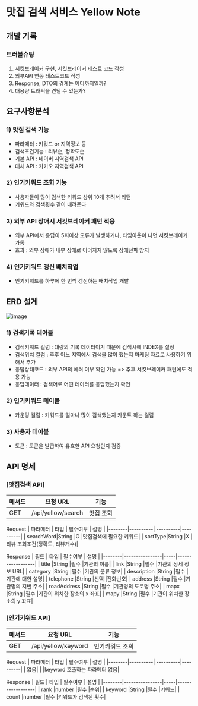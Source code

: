 # 맛집 검색 서비스 Yellow Note

## 개발 기록
### 트러블슈팅
1) 서킷브레이커 구현, 서킷브레이커 테스트 코드 작성
2) 외부API 연동 테스트코드 작성
3) Response, DTO의 경계는 어디까지일까?
4) 대용량 트래픽을 견딜 수 있는가?

## 요구사항분석
### 1) 맛집 검색 기능
- 파라메터 : 키워드 or 지역정보 등
- 검색조건기능 : 리뷰순, 정확도순
- 기본 API : 네이버 지역검색 API
- 대체 API : 카카오 지역검색 API

### 2) 인기키워드 조회 기능
- 사용자들이 많이 검색한 키워드 상위 10개 추려서 리턴
- 키워드와 검색횟수 같이 내려준다

### 3) 외부 API 장애시 서킷브레이커 패턴 적용
- 외부 API에서 응답이 5회이상 오류가 발생하거나, 타임아웃이 나면 서킷브레이커 가동
- 효과 : 외부 장애가 내부 장애로 이어지지 않도록 장애전파 방지

### 4) 인기키워드 갱신 배치작업
- 인기키워드를 하루에 한 번씩 갱신하는 배치작업 개발




## ERD 설계
![image](https://github.com/wwwkang8/yellow_note/assets/26863285/38e2f063-8876-4e00-8d5c-d3b4f56377e5)

### 1) 검색기록 테이블
- 검색키워드 컬럼 : 대량의 기록 데이터이기 때문에 검색시에 INDEX를 설정
- 검색위치 컬럼 : 추후 어느 지역에서 검색을 많이 했는지 마케팅 자료로 사용하기 위해서 추가
- 응답상태코드 : 외부 API의 에러 여부 확인 가능 => 추후 서킷브레이커 패턴에도 적용 가능
- 응답데이터 : 검색어로 어떤 데이터를 응답했는지 확인

### 2) 인기키워드 테이블
- 카운팅 컬럼 : 키워드를 얼마나 많이 검색했는지 카운트 하는 컬럼

### 3) 사용자 테이블
- 토큰 : 토큰을 발급하여 유효한 API 요청인지 검증

## API 명세
### [맛집검색 API]
| 메서드 | 요청 URL | 기능 |
|--------|-----------------| -----------|
| GET    |/api/yellow/search     | 맛집 조회   |

Request
| 파라메터 | 타입 | 필수여부 | 설명 |
|--------|----------| ----------|----------|
| searchWord|String    |O          |맛집검색에 필요한 키워드|
| sortType|String    |X          |리뷰 조회조건(정확도, 리뷰개수)|

Response
| 필드 | 타입 | 필수여부 | 설명 |
|--------|----------------|-----|------------------|
| title  |String    |필수  |기관의 이름|
| link  |String    |필수  |기관의 상세 정보 URL|
| category |String   |필수  |기관의 분류 정보|
| description |String |필수  |기관에 대한 설명|
| telephone |String |선택  |전화번호|
| address |String |필수  |기관명의 지번 주소|
| roadAddress |String |필수  |기관명의 도로명 주소|
| mapx |String |필수  |기관이 위치한 장소의 x 좌표|
| mapy |String |필수  |기관이 위치한 장소의 y 좌표|



### [인기키워드 API]
| 메서드 | 요청 URL | 기능 |
|--------|-----------------| -----------|
| GET    |/api/yellow/keyword     | 인기키워드 조회   |

Request
| 파라메터 | 타입 | 필수여부 | 설명 |
|--------|----------| ----------|----------|
| 없음|    |          |keyword 호출하는 파라메터 없음|


Response
| 필드 | 타입 | 필수여부 | 설명 |
|--------|----------------|-----|------------------|
| rank  |number    |필수  |순위|
| keyword |String   |필수  |키워드|
| count |number   |필수  |키워드가 검색된 횟수|























